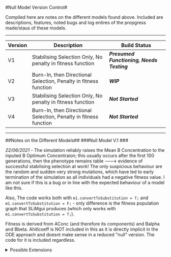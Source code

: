 #Null Model Version Control#

Compiled here are notes on the different models found above. Included are descriptions, features, noted bugs and log entires of the propgress made/staus of these models.

----

Version | Description | Build Status
------------- | ------------- | -------------
V1 | Stabilising Selection Only, No penalty in fitness function | ***Presumed Functioning, Needs Testing***
V2 | Burn-In, then Directional Selection, Penalty in fitness function | ***WIP***
V3 | Stabilising Selection Only, No penalty in fitness function | ***Not Started***
V4 | Burn-In, then Directional Selection, Penalty in fitness function | ***Not Started***

----

##Notes on the Different Models##
###Null Model V.1 ###

*22/06/2021* - The simulation reliably raises the Mean B Concentration to the inputed B Optimum Concentraion; this usually occurs after the first 100 generations, then the phenotype remains table ---> evidence of successful stabilising selection at work! The only suspicious behaviour are the random and sudden very strong mutations, which have led to early termination of the simulation as all individuals had a negative fitness value. I am not sure if this is a bug or in line with the expected behaviour of a model like this.

Also, The code works both with `m1.convertToSubstitution = T;` and `m1.convertToSubstitution = F;` - only difference is the fitness population graph that SLiMgui produces (which only works with `m1.convertToSubstitution = T;`).

Fitness is derived from AConc (and therefore its components) and Balpha and Bbeta. Ahillcoeff is NOT included in this as it is directly implicit in the ODE approach and doesnt make sense in a reduced "null" version. The code for it is included regardless.

 <details>
   <summary>Possible Extensions</summary>
   <p>A Concentration Live Graph Code</p>
   <p>Write code for independent fitness graph so it can be exported easier?</p>
  </details>
